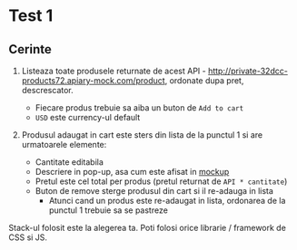 # Test 1

## Cerinte

1. Listeaza toate produsele returnate de acest API - http://private-32dcc-products72.apiary-mock.com/product, ordonate dupa pret, descrescator.

   - Fiecare produs trebuie sa aiba un buton de `Add to cart`
   - `USD` este currency-ul default

2. Produsul adaugat in cart este sters din lista de la punctul 1 si are urmatoarele elemente:
   - Cantitate editabila
   - Descriere in pop-up, asa cum este afisat in [mockup](mockups/test-interview-3.jpg)
   - Pretul este cel total per produs (pretul returnat de `API * cantitate`)
   - Buton de remove sterge produsul din cart si il re-adauga in lista
     - Atunci cand un produs este re-adaugat in lista, ordonarea de la punctul 1 trebuie sa se pastreze

Stack-ul folosit este la alegerea ta. Poti folosi orice librarie / framework de CSS si JS.
